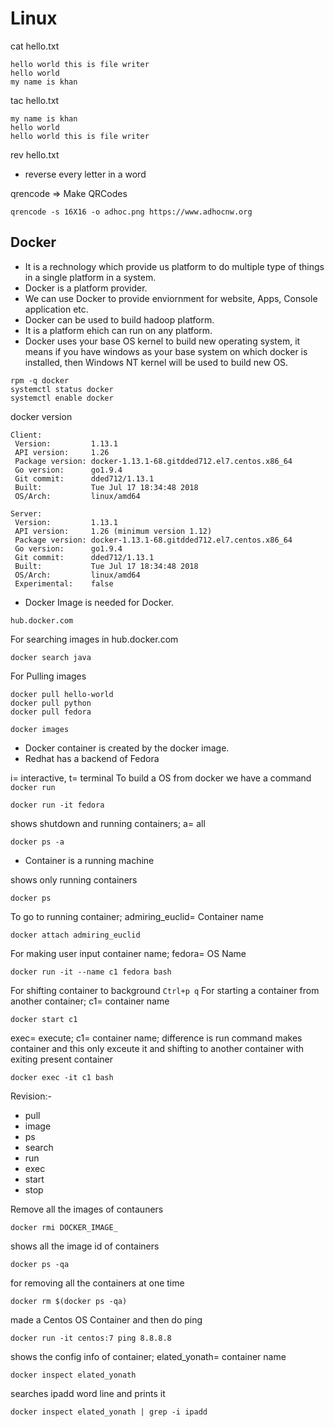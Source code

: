 # Linux
cat hello.txt
```
hello world this is file writer
hello world
my name is khan
```
tac hello.txt
```
my name is khan
hello world
hello world this is file writer
```
rev hello.txt

* reverse every letter in a word

qrencode => Make QRCodes
```
qrencode -s 16X16 -o adhoc.png https://www.adhocnw.org
```

## Docker
* It is a rechnology which provide us platform to do multiple type of things in a single platform in a system.
* Docker is a platform provider.
* We can use Docker to provide enviornment for website, Apps, Console application etc.
* Docker can be used to build hadoop platform.
* It is a platform ehich can run on any platform.
* Docker uses your base OS kernel to build new operating system, it means if you have windows as your base system on which docker is installed, then Windows NT kernel will be used to build new OS.

```
rpm -q docker
systemctl status docker
systemctl enable docker
```

docker version
```
Client:
 Version:         1.13.1
 API version:     1.26
 Package version: docker-1.13.1-68.gitdded712.el7.centos.x86_64
 Go version:      go1.9.4
 Git commit:      dded712/1.13.1
 Built:           Tue Jul 17 18:34:48 2018
 OS/Arch:         linux/amd64

Server:
 Version:         1.13.1
 API version:     1.26 (minimum version 1.12)
 Package version: docker-1.13.1-68.gitdded712.el7.centos.x86_64
 Go version:      go1.9.4
 Git commit:      dded712/1.13.1
 Built:           Tue Jul 17 18:34:48 2018
 OS/Arch:         linux/amd64
 Experimental:    false
```

* Docker Image is needed for Docker.
```
hub.docker.com
```
For searching images in hub.docker.com
```
docker search java
```
For Pulling images
```
docker pull hello-world
docker pull python
docker pull fedora
```
```
docker images
```

* Docker container is created by the docker image.
* Redhat has a backend of Fedora
<!-- ### Docker & Container -->
 i= interactive, t= terminal
To build a OS from docker we have a command ```docker run```
```
docker run -it fedora
```
shows shutdown and running containers; a= all
```
docker ps -a
```
* Container is a running machine

shows only running containers
```
docker ps
```
To go to running container; admiring_euclid= Container name
```
docker attach admiring_euclid
```
For making user input container name; fedora= OS Name
```
docker run -it --name c1 fedora bash
```
For shifting container to background
```Ctrl+p q```
For starting a container from another container; c1= container name
```
docker start c1
```
exec= execute; c1= container name; difference is run command makes container and this only exceute it and shifting to another container with exiting present container
```
docker exec -it c1 bash
```
Revision:-
* pull
* image
* ps
* search
* run
* exec
* start
* stop

Remove all the images of contauners
```
docker rmi DOCKER_IMAGE_
```
shows all the image id of containers
```
docker ps -qa
```
for removing all the containers at one time 
```
docker rm $(docker ps -qa)
```
made a Centos OS Container and then do ping
```
docker run -it centos:7 ping 8.8.8.8
```
shows the config info of container; elated_yonath= container name
```
docker inspect elated_yonath
```
searches ipadd word line and prints it
```
docker inspect elated_yonath | grep -i ipadd
```



